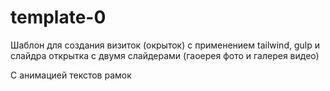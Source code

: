 # template-0

Шаблон для создания визиток (окрыток) с применением tailwind, gulp и слайдра
открытка с двумя слайдерами (гаоерея фото и галерея видео)

С анимацией текстов рамок
